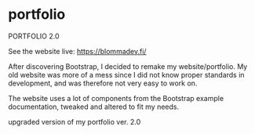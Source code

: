 # portfolio

PORTFOLIO 2.0

See the website live: https://blommadev.fi/

After discovering Bootstrap, I decided to remake my website/portfolio.
My old website was more of a mess since I did not know proper standards in development, and was therefore not very easy to work on.

The website uses a lot of components from the Bootstrap example documentation, tweaked and altered to fit my needs.

upgraded version of my portfolio ver. 2.0
